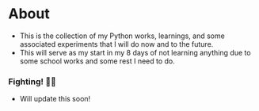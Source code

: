 # About
- This is the collection of my Python works, learnings, and some associated experiments that I will do now and to the future.
- This will serve as my start in my 8 days of not learning anything due to some school works and some rest I need to do.
### Fighting! 💙💙
- Will update this soon!
